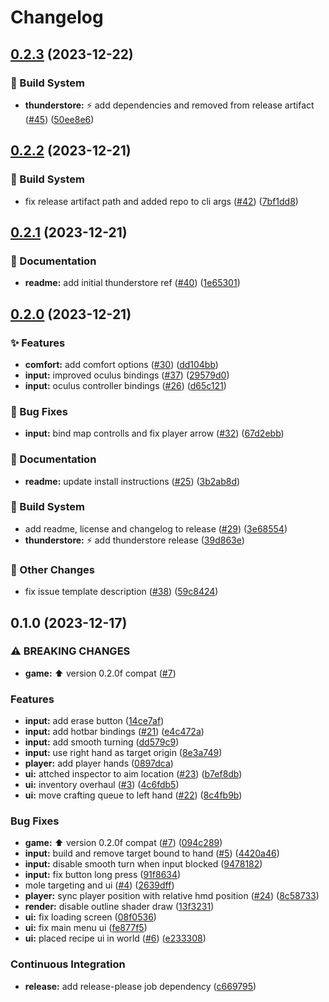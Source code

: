 # Changelog

## [0.2.3](https://github.com/Xenira/TechtonicaVR/compare/v0.2.2...v0.2.3) (2023-12-22)


### 👷 Build System

* **thunderstore:** :zap: add dependencies and removed from release artifact ([#45](https://github.com/Xenira/TechtonicaVR/issues/45)) ([50ee8e6](https://github.com/Xenira/TechtonicaVR/commit/50ee8e6f7c8903b13729350fa4c4f2ece3b1d61f))

## [0.2.2](https://github.com/Xenira/TechtonicaVR/compare/v0.2.1...v0.2.2) (2023-12-21)


### 👷 Build System

* fix release artifact path and added repo to cli args ([#42](https://github.com/Xenira/TechtonicaVR/issues/42)) ([7bf1dd8](https://github.com/Xenira/TechtonicaVR/commit/7bf1dd8bf662260558679d990e579adc563baa58))

## [0.2.1](https://github.com/Xenira/TechtonicaVR/compare/v0.2.0...v0.2.1) (2023-12-21)


### 📝 Documentation

* **readme:** add initial thunderstore ref ([#40](https://github.com/Xenira/TechtonicaVR/issues/40)) ([1e65301](https://github.com/Xenira/TechtonicaVR/commit/1e65301b8f904c18c91dfae835aebd8797820937))

## [0.2.0](https://github.com/Xenira/TechtonicaVR/compare/v0.1.0...v0.2.0) (2023-12-21)


### ✨ Features

* **comfort:** add comfort options ([#30](https://github.com/Xenira/TechtonicaVR/issues/30)) ([dd104bb](https://github.com/Xenira/TechtonicaVR/commit/dd104bba6220a7ff95bab31f9c245fcbe46cba81))
* **input:** improved oculus bindings ([#37](https://github.com/Xenira/TechtonicaVR/issues/37)) ([29579d0](https://github.com/Xenira/TechtonicaVR/commit/29579d0029547173523c5574ab11985fce14f385))
* **input:** oculus controller bindings ([#26](https://github.com/Xenira/TechtonicaVR/issues/26)) ([d65c121](https://github.com/Xenira/TechtonicaVR/commit/d65c1215c360ab709454dae5960cd04df71da447))


### 🐛 Bug Fixes

* **input:** bind map controlls and fix player arrow ([#32](https://github.com/Xenira/TechtonicaVR/issues/32)) ([67d2ebb](https://github.com/Xenira/TechtonicaVR/commit/67d2ebb590ae14fa4d51d5f95be527735b5c2496))


### 📝 Documentation

* **readme:** update install instructions ([#25](https://github.com/Xenira/TechtonicaVR/issues/25)) ([3b2ab8d](https://github.com/Xenira/TechtonicaVR/commit/3b2ab8d78ca4bec81a3451efb49f5f8ba07a76b2))


### 👷 Build System

* add readme, license and changelog to release ([#29](https://github.com/Xenira/TechtonicaVR/issues/29)) ([3e68554](https://github.com/Xenira/TechtonicaVR/commit/3e68554a40545918e618a487e632857cc72678a5))
* **thunderstore:** ⚡ add thunderstore release ([39d863e](https://github.com/Xenira/TechtonicaVR/commit/39d863eecc92f1e4c7a52ad92fb8e34a79ac8c93))


### 🔧 Other Changes

* fix issue template description ([#38](https://github.com/Xenira/TechtonicaVR/issues/38)) ([59c8424](https://github.com/Xenira/TechtonicaVR/commit/59c84241f8d511f57463426ef92bcd36e25e3cff))

## 0.1.0 (2023-12-17)


### ⚠ BREAKING CHANGES

* **game:** :arrow_up: version 0.2.0f compat ([#7](https://github.com/Xenira/TechtonicaVR/issues/7))

### Features

* **input:** add erase button ([14ce7af](https://github.com/Xenira/TechtonicaVR/commit/14ce7af0ece5bd17e8fbb236dfa81cd85d03c441))
* **input:** add hotbar bindings ([#21](https://github.com/Xenira/TechtonicaVR/issues/21)) ([e4c472a](https://github.com/Xenira/TechtonicaVR/commit/e4c472a5bdc6c9989230d484dd4d9a8249261d46))
* **input:** add smooth turning ([dd579c9](https://github.com/Xenira/TechtonicaVR/commit/dd579c94771fb8014eea119e209e02d6f75578b7))
* **input:** use right hand as target origin ([8e3a749](https://github.com/Xenira/TechtonicaVR/commit/8e3a7499bf44b5de3c9b39d2a2184b5827820471))
* **player:** add player hands ([0897dca](https://github.com/Xenira/TechtonicaVR/commit/0897dcab4acda07dfd94a19bbdaa31f083bc2fed))
* **ui:** attched inspector to aim location ([#23](https://github.com/Xenira/TechtonicaVR/issues/23)) ([b7ef8db](https://github.com/Xenira/TechtonicaVR/commit/b7ef8dbf1f7dfae9a08e0f13f3fe2152e2ab1aac))
* **ui:** inventory overhaul ([#3](https://github.com/Xenira/TechtonicaVR/issues/3)) ([4c6fdb5](https://github.com/Xenira/TechtonicaVR/commit/4c6fdb5fc2ef4f6923c1e0de463eae719c10b630))
* **ui:** move crafting queue to left hand ([#22](https://github.com/Xenira/TechtonicaVR/issues/22)) ([8c4fb9b](https://github.com/Xenira/TechtonicaVR/commit/8c4fb9ba23d0b9b7ef09533324eafd64f3e1dec6))


### Bug Fixes

* **game:** :arrow_up: version 0.2.0f compat ([#7](https://github.com/Xenira/TechtonicaVR/issues/7)) ([094c289](https://github.com/Xenira/TechtonicaVR/commit/094c289be1d93ea6aa9dfeda9299cc4ab0f48029))
* **input:** build and remove target bound to hand ([#5](https://github.com/Xenira/TechtonicaVR/issues/5)) ([4420a46](https://github.com/Xenira/TechtonicaVR/commit/4420a4609a86fcf173aa0f4c7696f35012b39a61))
* **input:** disable smooth turn when input blocked ([9478182](https://github.com/Xenira/TechtonicaVR/commit/9478182613b4a18df3ba252645d29748dc1646b5))
* **input:** fix button long press ([91f8634](https://github.com/Xenira/TechtonicaVR/commit/91f86348071893034dd34e77339b47d6feed510c))
* mole targeting and ui ([#4](https://github.com/Xenira/TechtonicaVR/issues/4)) ([2639dff](https://github.com/Xenira/TechtonicaVR/commit/2639dff540f0fc7ffaf60c5ec6bb07fef51ededa))
* **player:** sync player position with relative hmd position ([#24](https://github.com/Xenira/TechtonicaVR/issues/24)) ([8c58733](https://github.com/Xenira/TechtonicaVR/commit/8c58733a7bfbb4cfc3bea3f07739c9c50c2d1bd9))
* **render:** disable outline shader draw ([13f3231](https://github.com/Xenira/TechtonicaVR/commit/13f32317e24a33c5cf9a40ee13467601ed5bee22))
* **ui:** fix loading screen ([08f0536](https://github.com/Xenira/TechtonicaVR/commit/08f05368cc95b50064d75eb7fd2e77d29b43dad6))
* **ui:** fix main menu ui ([fe877f5](https://github.com/Xenira/TechtonicaVR/commit/fe877f5175c6d2543f9e716bb609565b082d1701))
* **ui:** placed recipe ui in world ([#6](https://github.com/Xenira/TechtonicaVR/issues/6)) ([e233308](https://github.com/Xenira/TechtonicaVR/commit/e2333080ec7d9e642070f0f213689f0ab6c5a6bb))


### Continuous Integration

* **release:** add release-please job dependency ([c669795](https://github.com/Xenira/TechtonicaVR/commit/c66979512249f118738e0b8118f5db865fd1685a))

